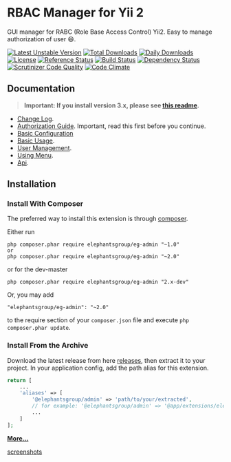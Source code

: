 RBAC Manager for Yii 2
======================
GUI manager for RABC (Role Base Access Control) Yii2. Easy to manage authorization of user :smile:.

[![Latest Unstable Version](https://poser.pugx.org/elephantsgroup/eg-admin/v/unstable)](https://packagist.org/packages/elephantsgroup/eg-admin)
[![Total Downloads](https://poser.pugx.org/elephantsgroup/eg-admin/downloads.png)](https://packagist.org/packages/elephantsgroup/eg-admin)
[![Daily Downloads](https://poser.pugx.org/elephantsgroup/eg-admin/d/daily)](https://packagist.org/packages/elephantsgroup/eg-admin)
[![License](https://poser.pugx.org/elephantsgroup/eg-admin/license)](https://packagist.org/packages/elephantsgroup/eg-admin)
[![Reference Status](https://www.versioneye.com/php/elephantsgroup:eg-admin/reference_badge.svg)](https://www.versioneye.com/php/elephantsgroup:eg-admin/references)
[![Build Status](https://img.shields.io/travis/elephantsgroup/eg-admin.svg)](http://travis-ci.org/elephantsgroup/eg-admin)
[![Dependency Status](https://www.versioneye.com/php/elephantsgroup:eg-admin/dev-master/badge.png)](https://www.versioneye.com/php/elephantsgroup:eg-admin/dev-master)
[![Scrutinizer Code Quality](https://scrutinizer-ci.com/g/elephantsgroup/eg-admin/badges/quality-score.png?b=master)](https://scrutinizer-ci.com/g/elephantsgroup/eg-admin/?branch=master)
[![Code Climate](https://img.shields.io/codeclimate/github/elephantsgroup/eg-admin.svg)](https://codeclimate.com/github/elephantsgroup/eg-admin)

Documentation
-------------
> **Important: If you install version 3.x, please see [this readme](https://github.com/elephantsgroup/eg-admin/blob/3.master/README.md#upgrade-from-2x).**


- [Change Log](CHANGELOG.md).
- [Authorization Guide](http://www.yiiframework.com/doc-2.0/guide-security-authorization.html). Important, read this first before you continue.
- [Basic Configuration](docs/guide/configuration.md)
- [Basic Usage](docs/guide/basic-usage.md).
- [User Management](docs/guide/user-management.md).
- [Using Menu](docs/guide/using-menu.md).
- [Api](https://elephantsgroup.github.io/eg-admin/index.html).

Installation
------------

### Install With Composer

The preferred way to install this extension is through [composer](http://getcomposer.org/download/).

Either run

```
php composer.phar require elephantsgroup/eg-admin "~1.0"
or
php composer.phar require elephantsgroup/eg-admin "~2.0"
```

or for the dev-master

```
php composer.phar require elephantsgroup/eg-admin "2.x-dev"
```

Or, you may add

```
"elephantsgroup/eg-admin": "~2.0"
```

to the require section of your `composer.json` file and execute `php composer.phar update`.

### Install From the Archive

Download the latest release from here [releases](https://github.com/elephantsgroup/eg-admin/releases), then extract it to your project.
In your application config, add the path alias for this extension.

```php
return [
    ...
    'aliases' => [
        '@elephantsgroup/admin' => 'path/to/your/extracted',
        // for example: '@elephantsgroup/admin' => '@app/extensions/elephantsgroup/eg-admin-2.0.0',
        ...
    ]
];
```

[**More...**](docs/guide/configuration.md)

[screenshots](https://goo.gl/r8RizT)
